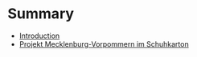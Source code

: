 # Summary

* [Introduction](README.md)
* [Projekt Mecklenburg-Vorpommern im Schuhkarton](projekt-mecklenburg-vorpommern-im-schuhkarton.md)

